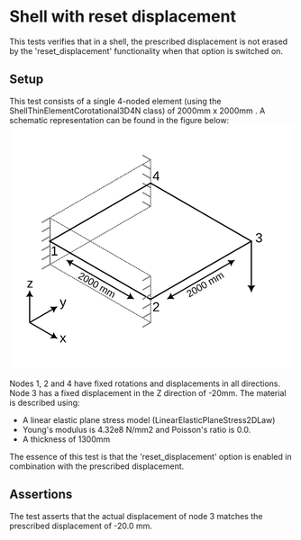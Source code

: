 # Shell with reset displacement

This tests verifies that in a shell, the prescribed displacement is not erased by the 'reset_displacement' functionality
when that option is switched on.

## Setup

This test consists of a single 4-noded element (using the ShellThinElementCorotational3D4N class) of 2000mm x 2000mm . A
schematic representation can be found in the figure below:
![MeshStructure](MeshStructure.svg)

Nodes 1, 2 and 4 have fixed rotations and displacements in all directions. Node 3 has a fixed displacement in the Z
direction of -20mm. The material is described using:

-   A linear elastic plane stress model (LinearElasticPlaneStress2DLaw)
-   Young's modulus is 4.32e8 N/mm2 and Poisson's ratio is 0.0.
-   A thickness of 1300mm

The essence of this test is that the 'reset_displacement' option is enabled in combination with the prescribed
displacement.

## Assertions

The test asserts that the actual displacement of node 3 matches the prescribed displacement of -20.0 mm. 
